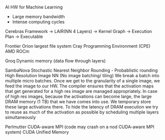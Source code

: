 AI HW for Machine Learning
- Large memory bandwidth
- Intense computing cycles


Cerebras
Framework -> LAIR(NN 4 Layers) -> Kernel Graph -> Execution Plan -> Executable


Frontier
Orion largest file system
Cray Programming Environment (CPE)
AMD ROCm 


Groq
Dynamic memory (data flow through layers)


SambaNova
Stochastic Nearest Neighbor Rounding - Probablistic rounding
High Resolution Image NN (No image batching/ tiling)
We break a batch into multiple micro batches. Once we get to the granularity of a single image, we feed the image to our HW. The compiler ensures that the activation maps that get generated for a high res image are managed appropriately. In case of high res images, because the activations can become large, the large DRAM memory (1 TB) that we have comes into use. We temporary store these large activations there. To hide the latency of DRAM execution we try to reuse as much of the activation as possible by scheduling multiple layers simultaneously

Perlmutter
CUDA-aware MPI (code may crash on a nod CUDA-aware MPI system)
CUDA Unified Memory





